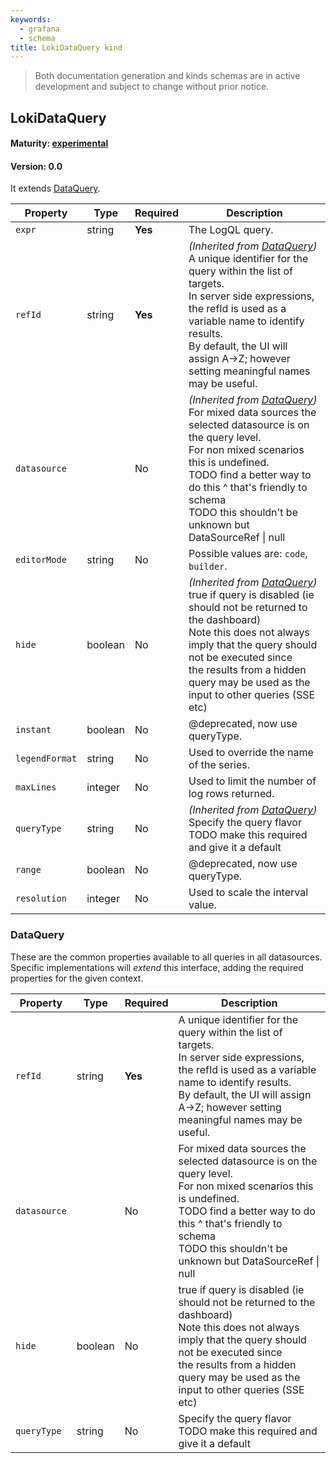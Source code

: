 ```yaml
---
keywords:
  - grafana
  - schema
title: LokiDataQuery kind
---
```

> Both documentation generation and kinds schemas are in active development and subject to change without prior notice.

## LokiDataQuery

#### Maturity: [experimental](../../../maturity/#experimental)
#### Version: 0.0



It extends [DataQuery](#dataquery).

| Property       | Type    | Required | Description                                                                                                                                                                                                                                                                                            |
|----------------|---------|----------|--------------------------------------------------------------------------------------------------------------------------------------------------------------------------------------------------------------------------------------------------------------------------------------------------------|
| `expr`         | string  | **Yes**  | The LogQL query.                                                                                                                                                                                                                                                                                       |
| `refId`        | string  | **Yes**  | *(Inherited from [DataQuery](#dataquery))*<br/>A unique identifier for the query within the list of targets.<br/>In server side expressions, the refId is used as a variable name to identify results.<br/>By default, the UI will assign A->Z; however setting meaningful names may be useful.        |
| `datasource`   |         | No       | *(Inherited from [DataQuery](#dataquery))*<br/>For mixed data sources the selected datasource is on the query level.<br/>For non mixed scenarios this is undefined.<br/>TODO find a better way to do this ^ that's friendly to schema<br/>TODO this shouldn't be unknown but DataSourceRef &#124; null |
| `editorMode`   | string  | No       | Possible values are: `code`, `builder`.                                                                                                                                                                                                                                                                |
| `hide`         | boolean | No       | *(Inherited from [DataQuery](#dataquery))*<br/>true if query is disabled (ie should not be returned to the dashboard)<br/>Note this does not always imply that the query should not be executed since<br/>the results from a hidden query may be used as the input to other queries (SSE etc)          |
| `instant`      | boolean | No       | @deprecated, now use queryType.                                                                                                                                                                                                                                                                        |
| `legendFormat` | string  | No       | Used to override the name of the series.                                                                                                                                                                                                                                                               |
| `maxLines`     | integer | No       | Used to limit the number of log rows returned.                                                                                                                                                                                                                                                         |
| `queryType`    | string  | No       | *(Inherited from [DataQuery](#dataquery))*<br/>Specify the query flavor<br/>TODO make this required and give it a default                                                                                                                                                                              |
| `range`        | boolean | No       | @deprecated, now use queryType.                                                                                                                                                                                                                                                                        |
| `resolution`   | integer | No       | Used to scale the interval value.                                                                                                                                                                                                                                                                      |

### DataQuery

These are the common properties available to all queries in all datasources.
Specific implementations will *extend* this interface, adding the required
properties for the given context.

| Property     | Type    | Required | Description                                                                                                                                                                                                                                             |
|--------------|---------|----------|---------------------------------------------------------------------------------------------------------------------------------------------------------------------------------------------------------------------------------------------------------|
| `refId`      | string  | **Yes**  | A unique identifier for the query within the list of targets.<br/>In server side expressions, the refId is used as a variable name to identify results.<br/>By default, the UI will assign A->Z; however setting meaningful names may be useful.        |
| `datasource` |         | No       | For mixed data sources the selected datasource is on the query level.<br/>For non mixed scenarios this is undefined.<br/>TODO find a better way to do this ^ that's friendly to schema<br/>TODO this shouldn't be unknown but DataSourceRef &#124; null |
| `hide`       | boolean | No       | true if query is disabled (ie should not be returned to the dashboard)<br/>Note this does not always imply that the query should not be executed since<br/>the results from a hidden query may be used as the input to other queries (SSE etc)          |
| `queryType`  | string  | No       | Specify the query flavor<br/>TODO make this required and give it a default                                                                                                                                                                              |


